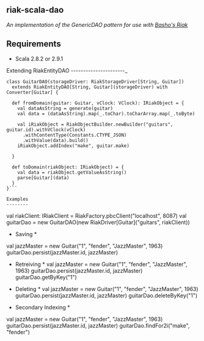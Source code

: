 riak-scala-dao
--------------

*An implementation of the GenericDAO pattern for use with <a href="http://basho.com/">Basho's Riak</a>*

Requirements
------------

* Scala 2.8.2 or 2.9.1

Extending RiakEntityDAO
----------------------_

```
class GuitarDAO(storageDriver: RiakStorageDriver[String, Guitar])
  extends RiakEntityDAO[String, Guitar](storageDriver) with Converter[Guitar] {

  def fromDomain(guitar: Guitar, vClock: VClock): IRiakObject = {
    val dataAsString = generate(guitar)
    val data = (dataAsString).map(_.toChar).toCharArray.map(_.toByte)

    val iRiakObject = RiakObjectBuilder.newBuilder("guitars", guitar.id).withVClock(vClock)
      .withContentType(Constants.CTYPE_JSON)
      .withValue(data).build()
    iRiakObject.addIndex("make", guitar.make)

  }

  def toDomain(riakObject: IRiakObject) = {
    val data = riakObject.getValueAsString()
    parse[Guitar](data)
  }
}```

Examples
--------

```
val riakClient: IRiakClient = RiakFactory.pbcClient("localhost", 8087)
val guitarDao = new GuitarDAO(new RiakDriver[Guitar]("guitars", riakClient))

* Saving *

val jazzMaster = new Guitar("1", "fender", "JazzMaster", 1963)
guitarDao.persist(jazzMaster.id, jazzMaster)

* Retreiving *
val jazzMaster = new Guitar("1", "fender", "JazzMaster", 1963)
guitarDao.persist(jazzMaster.id, jazzMaster)
guitarDao.getByKey("1")

* Deleting *
val jazzMaster = new Guitar("1", "fender", "JazzMaster", 1963)
guitarDao.persist(jazzMaster.id, jazzMaster)
guitarDao.deleteByKey("1")

* Secondary Indexing *

val jazzMaster = new Guitar("1", "fender", "JazzMaster", 1963)
guitarDao.persist(jazzMaster.id, jazzMaster)
guitarDao.findFor2i("make", "fender")
```